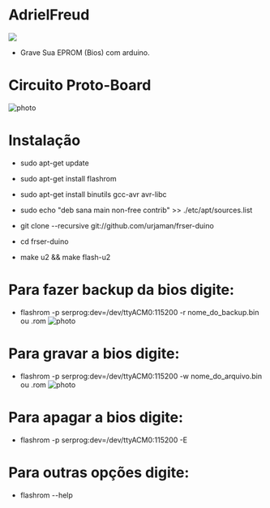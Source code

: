# AdrielFreud
![](https://img.shields.io/badge/Programming--a--EPROM--(bios)-blue)

 - Grave Sua EPROM (Bios) com arduino.

# Circuito Proto-Board
![photo](https://eletronicabr.com/uploads/monthly_2015_12/Serduino_fritzing.jpg.9a8f060d155836c757a81618afee4ae1.jpg)


# Instalação
 - sudo apt-get update
 - sudo apt-get install flashrom
 - sudo apt-get install binutils gcc-avr avr-libc
 - sudo echo "deb sana main non-free contrib" >> ./etc/apt/sources.list
 
 - git clone --recursive git://github.com/urjaman/frser-duino
 - cd frser-duino
 - make u2 && make flash-u2

# Para fazer backup da bios digite:
  - flashrom -p serprog:dev=/dev/ttyACM0:115200 -r nome_do_backup.bin ou .rom
  ![photo](https://i.imgur.com/ObhPQJl.png)


# Para gravar a bios digite:
  - flashrom -p serprog:dev=/dev/ttyACM0:115200 -w nome_do_arquivo.bin ou .rom
  ![photo](https://i.imgur.com/khCnKu6.png)


# Para apagar a bios digite:
  - flashrom -p serprog:dev=/dev/ttyACM0:115200 -E


# Para outras opções digite:
  - flashrom --help
